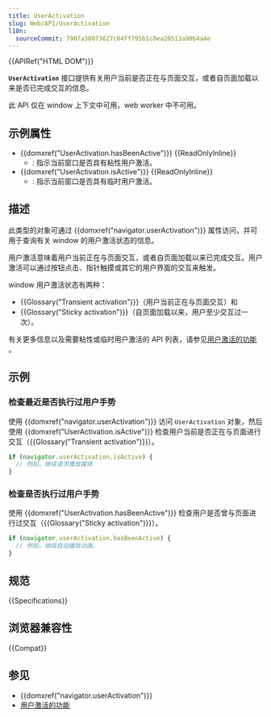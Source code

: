 ```yaml
---
title: UserActivation
slug: Web/API/UserActivation
l10n:
  sourceCommit: 7907a38073627c84ff795b1c0ea20513a90b4a4e
---
```


{{APIRef("HTML DOM")}}

**`UserActivation`** 接口提供有关用户当前是否正在与页面交互，或者自页面加载以来是否已完成交互的信息。

此 API 仅在 window 上下文中可用，web worker 中不可用。

## 示例属性

- {{domxref("UserActivation.hasBeenActive")}} {{ReadOnlyInline}}
  - : 指示当前窗口是否具有粘性用户激活。
- {{domxref("UserActivation.isActive")}} {{ReadOnlyInline}}
  - : 指示当前窗口是否具有临时用户激活。

## 描述

此类型的对象可通过 {{domxref("navigator.userActivation")}} 属性访问，并可用于查询有关 window 的用户激活状态的信息。

用户激活意味着用户当前正在与页面交互，或者自页面加载以来已完成交互。用户激活可以通过按钮点击、指针触摸或其它的用户界面的交互来触发。

window 用户激活状态有两种：

- {{Glossary("Transient activation")}}（用户当前正在与页面交互）和
- {{Glossary("Sticky activation")}}（自页面加载以来，用户至少交互过一次）。

有关更多信息以及需要粘性或临时用户激活的 API 列表，请参见[用户激活的功能](/zh-CN/docs/Web/Security/User_activation) 。

## 示例

### 检查最近是否执行过用户手势

使用 {{domxref("navigator.userActivation")}} 访问 `UserActivation` 对象，然后使用 {{domxref("UserActivation.isActive")}} 检查用户当前是否正在与页面进行交互（{{Glossary("Transient activation")}}）。

```js
if (navigator.userActivation.isActive) {
  // 例如，继续请求播放媒体
}
```

### 检查是否执行过用户手势

使用 {{domxref("UserActivation.hasBeenActive")}} 检查用户是否曾与页面进行过交互（{{Glossary("Sticky activation")}}）。

```js
if (navigator.userActivation.hasBeenActive) {
  // 例如，继续自动播放动画。
}
```

## 规范

{{Specifications}}

## 浏览器兼容性

{{Compat}}

## 参见

- {{domxref("navigator.userActivation")}}
- [用户激活的功能](/zh-CN/docs/Web/Security/User_activation)
